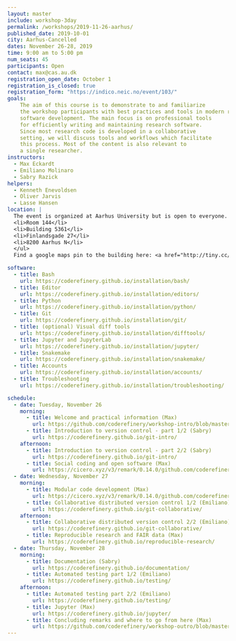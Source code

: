 ```yaml
---
layout: master
include: workshop-3day
permalink: /workshops/2019-11-26-aarhus/
published_date: 2019-10-01
city: Aarhus-Cancelled
dates: November 26-28, 2019
time: 9:00 am to 5:00 pm
num_seats: 45
participants: Open
contact: max@cas.au.dk
registration_open_date: October 1
registration_is_closed: true
registration_form: "https://indico.neic.no/event/103/"
goals:
    The aim of this course is to demonstrate to and familiarize
    the workshop participants with best practices and tools in modern research
    software development. The main focus is on professional tools
    for efficiently writing and maintaining research software.
    Since most research code is developed in a collaborative
    setting, we will discuss tools and workflows which facilitate
    this process. Most of the content is also relevant to
    a single researcher.
instructors:
  - Max Eckardt
  - Emiliano Molinaro
  - Sabry Razick  
helpers:
  - Kenneth Enevoldsen
  - Oliver Jarvis
  - Lasse Hansen
location: |
  The event is organized at Aarhus University but is open to everyone. The location is the in building 5361 room 144, also referred to as Agora Videolink. The room is on the same level as the entrance. The full address of venue is:<ul style="list-style-type:none">
  <li>Room 144</li>
  <li>Building 5361</li>
  <li>Finlandsgade 27</li>
  <li>8200 Aarhus N</li>
  </ul>
  Find a google maps pin to the building here: <a href="http://tiny.cc/CRAU19" target="_blank">http://tiny.cc/CRAU19</a>. Alternatively, you can install <a href="https://play.google.com/store/apps/details?id=com.au.aufind" target="_blank">an app</a> for navigating Aarhus University's buildings. 

software:
  - title: Bash
    url: https://coderefinery.github.io/installation/bash/
  - title: Editor
    url: https://coderefinery.github.io/installation/editors/
  - title: Python
    url: https://coderefinery.github.io/installation/python/
  - title: Git
    url: https://coderefinery.github.io/installation/git/
  - title: (optional) Visual diff tools
    url: https://coderefinery.github.io/installation/difftools/
  - title: Jupyter and JupyterLab
    url: https://coderefinery.github.io/installation/jupyter/
  - title: Snakemake
    url: https://coderefinery.github.io/installation/snakemake/
  - title: Accounts
    url: https://coderefinery.github.io/installation/accounts/
  - title: Troubleshooting
    url: https://coderefinery.github.io/installation/troubleshooting/

schedule:
  - date: Tuesday, November 26
    morning:
      - title: Welcome and practical information (Max)
        url: https://github.com/coderefinery/workshop-intro/blob/master/README.md
      - title: Introduction to version control - part 1/2 (Sabry)
        url: https://coderefinery.github.io/git-intro/
    afternoon:
      - title: Introduction to version control - part 2/2 (Sabry)
        url: https://coderefinery.github.io/git-intro/
      - title: Social coding and open software (Max)
        url: https://cicero.xyz/v3/remark/0.14.0/github.com/coderefinery/social-coding/master/talk.md
  - date: Wednesday, November 27
    morning:
      - title: Modular code development (Max)
        url: https://cicero.xyz/v3/remark/0.14.0/github.com/coderefinery/modular-code-development/master/talk.md
      - title: Collaborative distributed version control 1/2 (Emiliano)
        url: https://coderefinery.github.io/git-collaborative/
    afternoon:
      - title: Collaborative distributed version control 2/2 (Emiliano)
        url: https://coderefinery.github.io/git-collaborative/
      - title: Reproducible research and FAIR data (Max)
        url: https://coderefinery.github.io/reproducible-research/
  - date: Thursday, November 28
    morning:
      - title: Documentation (Sabry)
        url: https://coderefinery.github.io/documentation/
      - title: Automated testing part 1/2 (Emiliano)
        url: https://coderefinery.github.io/testing/
    afternoon:
      - title: Automated testing part 2/2 (Emiliano)
        url: https://coderefinery.github.io/testing/
      - title: Jupyter (Max)
        url: https://coderefinery.github.io/jupyter/
      - title: Concluding remarks and where to go from here (Max)
        url: https://github.com/coderefinery/workshop-outro/blob/master/README.md
---
```

